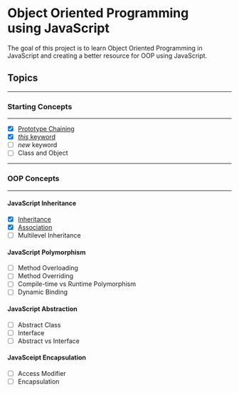 # Object Oriented Programming <br> using JavaScript

The goal of this project is to learn Object Oriented Programming in JavaScript and creating a better resource for OOP using JavaScript.

## Topics

---

### Starting Concepts

---

- [x] [Prototype Chaining](/Starting%20Concepts/Prototype%20Chaining.md)
- [x] [_this_ keyword](/Starting%20Concepts/this_Keyword.md)
- [ ] _new_ keyword
- [ ] Class and Object

---

### OOP Concepts

---

#### JavaScript Inheritance

- [x] [Inheritance](/OOP%20Concepts/Inheritance/Inheritance.md)
- [x] [Association](/OOP%20Concepts/Inheritance/Aggregation_&_Composition.md)
- [ ] Multilevel Inheritance

#### JavaScript Polymorphism

- [ ] Method Overloading
- [ ] Method Overriding
- [ ] Compile-time vs Runtime Polymorphism
- [ ] Dynamic Binding

#### JavaScript Abstraction

- [ ] Abstract Class
- [ ] Interface
- [ ] Abstract vs Interface

#### JavaSceipt Encapsulation

- [ ] Access Modifier
- [ ] Encapsulation
